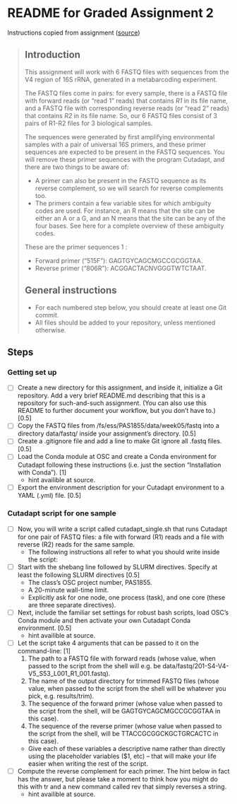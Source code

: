 # README for Graded Assignment 2

Instructions copied from assignment ([source](https://mcic-osu.github.io/pracs-sp21/w06_GA_scripts.html))

> ## Introduction
> 
> This assignment will work with 6 FASTQ files with sequences from the V4 region of 16S rRNA, generated in a metabarcoding experiment.
> 
> The FASTQ files come in pairs: for every sample, there is a FASTQ file with forward reads (or “read 1” reads) that contains _R1_ in its file name, and a FASTQ file with corresponding reverse reads (or “read 2” reads) that contains _R2_ in its file name. So, our 6 FASTQ files consist of 3 pairs of R1-R2 files for 3 biological samples.
> 
> The sequences were generated by first amplifying environmental samples with a pair of universal 16S primers, and these primer sequences are expected to be present in the FASTQ sequences. You will remove these primer sequences with the program Cutadapt, and there are two things to be aware of:
> - A primer can also be present in the FASTQ sequence as its reverse complement, so we will search for reverse complements too.
> - The primers contain a few variable sites for which ambiguity codes are used. For instance, an R means that the site can be either an A or a G, and an N means that the site can be any of the four bases. See here for a complete overview of these ambiguity codes.
> 
> These are the primer sequences 1 :
> - Forward primer (“515F”): GAGTGYCAGCMGCCGCGGTAA.
> - Reverse primer (“806R”): ACGGACTACNVGGGTWTCTAAT.
> 
> ## General instructions
> - For each numbered step below, you should create at least one Git commit.
> - All files should be added to your repository, unless mentioned otherwise.

## Steps

### Getting set up

- [ ] Create a new directory for this assignment, and inside it, initialize a Git repository. Add a very brief README.md describing that this is a repository for such-and-such assignment. (You can also use this README to further document your workflow, but you don’t have to.) [0.5]
- [ ] Copy the FASTQ files from /fs/ess/PAS1855/data/week05/fastq into a directory data/fastq/ inside your assignment’s directory. [0.5]
- [ ] Create a .gitignore file and add a line to make Git ignore all .fastq files. [0.5]
- [ ] Load the Conda module at OSC and create a Conda environment for Cutadapt following these instructions (i.e. just the section “Installation with Conda”). [1]
  - hint availible at source.
- [ ] Export the environment description for your Cutadapt environment to a YAML (.yml) file. [0.5]

### Cutadapt script for one sample

- [ ] Now, you will write a script called cutadapt_single.sh that runs Cutadapt for one pair of FASTQ files: a file with forward (R1) reads and a file with reverse (R2) reads for the same sample.
  - The following instructions all refer to what you should write inside the script:
- [ ] Start with the shebang line followed by SLURM directives. Specify at least the following SLURM directives [0.5]
  - The class’s OSC project number, PAS1855.
  - A 20-minute wall-time limit.
  - Explicitly ask for one node, one process (task), and one core (these are three separate directives).
- [ ] Next, include the familiar set settings for robust bash scripts, load OSC’s Conda module and then activate your own Cutadapt Conda environment. [0.5]
  - hint availible at source.
- [ ] Let the script take 4 arguments that can be passed to it on the command-line: [1]
  1. The path to a FASTQ file with forward reads (whose value, when passed to the script from the shell will e.g. be data/fastq/201-S4-V4-V5_S53_L001_R1_001.fastq).
  2. The name of the output directory for trimmed FASTQ files (whose value, when passed to the script from the shell will be whatever you pick, e.g. results/trim).
  3. The sequence of the forward primer (whose value when passed to the script from the shell, will be GAGTGYCAGCMGCCGCGGTAA in this case).
  4. The sequence of the reverse primer (whose value when passed to the script from the shell, will be TTACCGCGGCKGCTGRCACTC in this case).
  - Give each of these variables a descriptive name rather than directly using the placeholder variables ($1, etc) – that will make your life easier when writing the rest of the script.
- [ ] Compute the reverse complement for each primer. The hint below in fact has the answer, but please take a moment to think how you might do this with tr and a new command called rev that simply reverses a string.
  - hint availible at source.

